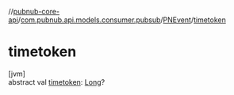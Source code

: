 //[pubnub-core-api](../../../index.md)/[com.pubnub.api.models.consumer.pubsub](../index.md)/[PNEvent](index.md)/[timetoken](timetoken.md)

# timetoken

[jvm]\
abstract val [timetoken](timetoken.md): [Long](https://kotlinlang.org/api/latest/jvm/stdlib/kotlin/-long/index.html)?
